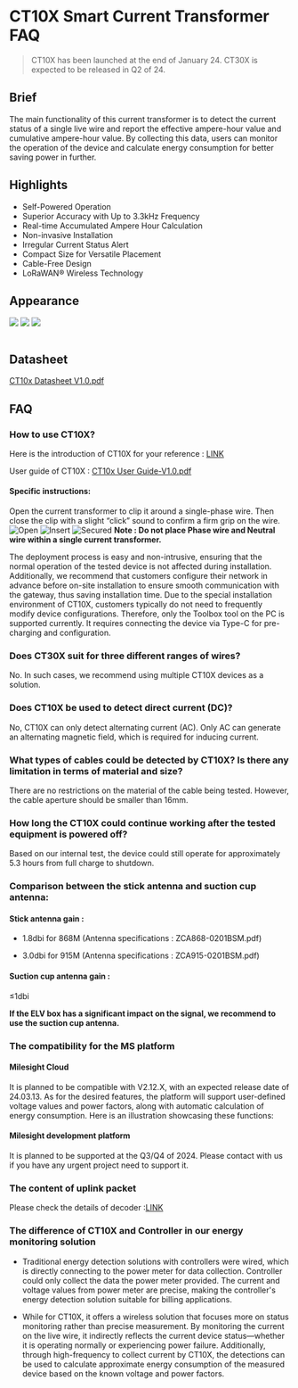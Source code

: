 # CT10X Smart Current Transformer FAQ
>CT10X has been launched at the end of January 24. 
CT30X is expected to be released in Q2 of 24.

## Brief
The main functionality of this current transformer is to detect the current status of a single live wire and report the effective ampere-hour value and cumulative ampere-hour value. By collecting this data, users can monitor the operation of the device and calculate energy consumption for better saving power in further.

## Highlights
- Self-Powered Operation
- Superior Accuracy with Up to 3.3kHz Frequency
- Real-time Accumulated Ampere Hour Calculation
- Non-invasive Installation
- Irregular Current Status Alert
- Compact Size for Versatile Placement
- Cable-Free Design
- LoRaWAN® Wireless Technology


## Appearance
![](https://www.milesight.com/static/pc/en/iot/product/lorawan-sensor/ct10x/ct10x-front-small.png?t=1710493626196)
![](https://www.milesight.com/static/pc/en/iot/product/lorawan-sensor/ct10x/ct10x-side-small.png?t=1710493626196)
![](https://www.milesight.com/static/pc/en/iot/product/lorawan-sensor/ct10x/ct10x-bottom-small.png?t=1710493626196)


![]()


## Datasheet
[CT10x Datasheet V1.0.pdf](https://resource.milesight.com/milesight/iot/document/ct10x-datasheet-en.pdf)

## FAQ
### How to use CT10X?
Here is the introduction of CT10X for your reference :  [LINK](https://youtu.be/ESbtIVR6QSo?si=juvrGnXzds522w5-)

User guide of CT10X : [CT10x User Guide-V1.0.pdf](https://resource.milesight.com/milesight/iot/document/ct10x-user-guide-en.pdf)


#### Specific instructions:
Open the current transformer to clip it around a single-phase wire. Then close the clip with a slight “click” sound to confirm a firm grip on the wire.
![Open](https://www.milesight.com/static/pc/en/iot/product/lorawan-sensor/ct10x/open.png?t=1710493626196)
![Insert](https://www.milesight.com/static/pc/en/iot/product/lorawan-sensor/ct10x/insert.png?t=1710493626196)
![Secured](https://www.milesight.com/static/pc/en/iot/product/lorawan-sensor/ct10x/secure.png?t=1710493626196)
**Note : Do not place Phase wire and Neutral wire within a single current transformer.**



The deployment process is easy and non-intrusive, ensuring that the normal operation of the tested device is not affected during installation.
Additionally, we recommend that customers configure their network in advance before on-site installation to ensure smooth communication with the gateway, thus saving installation time.
Due to the special installation environment of CT10X, customers typically do not need to frequently modify device configurations. Therefore, only the Toolbox tool on the PC is supported currently. It requires connecting the device via Type-C for pre-charging and configuration.

### Does CT30X suit for three different ranges of wires?
No. In such cases, we recommend using multiple CT10X devices as a solution.

### Does CT10X be used to detect direct current (DC)?
No, CT10X can only detect alternating current (AC). Only AC can generate an alternating magnetic field, which is required for inducing current.

### What types of cables could be detected by CT10X? Is there any limitation in terms of material and size?
There are no restrictions on the material of the cable being tested. However, the cable aperture should be smaller than 16mm.

### How long the CT10X could continue working after the tested equipment is powered off?
Based on our internal test, the device could still operate for approximately 5.3 hours from full charge to shutdown.

### Comparison between the stick antenna and suction cup antenna:
#### Stick antenna gain : 
- 1.8dbi for 868M  (Antenna specifications : ZCA868-0201BSM.pdf)

- 3.0dbi for 915M  (Antenna specifications : ZCA915-0201BSM.pdf)

#### Suction cup antenna gain : 
≤1dbi

**If the ELV box has a significant impact on the signal, we recommend to use the suction cup antenna.**

### The compatibility for the MS platform

#### Milesight Cloud
It is planned to be compatible with V2.12.X, with an expected release date of 24.03.13.
As for the desired features, the platform will support user-defined voltage values and power factors, along with automatic calculation of energy consumption. 
Here is an illustration showcasing these functions:


#### Milesight development platform
It is planned to be supported at the Q3/Q4 of 2024. 
Please contact with us if you have any urgent project need to support it.

### The content of uplink packet 
Please check the details of decoder :[LINK](https://github.com/Milesight-IoT/SensorDecoders/tree/main/CT_Series/CT101)

### The difference of CT10X and Controller in our energy monitoring solution
- Traditional energy detection solutions with controllers were wired, which is directly connecting to the power meter for data collection. Controller could only collect the data the power meter provided. The current and voltage values from power meter are precise, making the controller's energy detection solution suitable for billing applications.

- While for CT10X, it offers a wireless solution that focuses more on status monitoring rather than precise measurement. By monitoring the current on the live wire, it indirectly reflects the current device status—whether it is operating normally or experiencing power failure. Additionally, through high-frequency to collect current by CT10X, the detections can be used to calculate approximate energy consumption of the measured device based on the known voltage and power factors.
